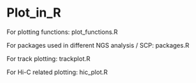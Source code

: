 # Plot_in_R
For plotting functions: plot_functions.R

For packages used in different NGS analysis / SCP: packages.R

For track plotting: trackplot.R

For Hi-C related plotting: hic_plot.R
